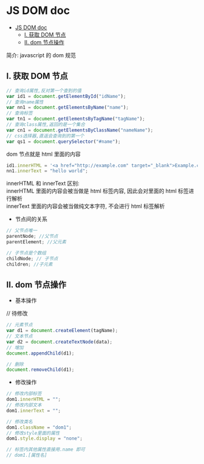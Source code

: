 # JS DOM doc

- [JS DOM doc](#js-dom-doc)
  - [I. 获取 DOM 节点](#i-获取-dom-节点)
  - [II. dom 节点操作](#ii-dom-节点操作)

简介: javascript 的 dom 规范

## I. 获取 DOM 节点

```js
// 查询id属性,反对第一个查到的值
var id1 = document.getElementById("idName");
// 查询name属性
var nn1 = document.getElementsByName("name");
// 查询标签
var tn1 = document.getElementsByTagName("tagName");
// 查询class属性,返回的是一个集合
var cn1 = document.getElementsByClassName("nameName");
// css选择器,直返会查询到的第一个
var qs1 = document.querySelector("#name");
```

dom 节点就是 html 里面的内容

```js
id1.innerHTML = '<a href="http://example.com" target="_blank">Example.com</a>';
nn1.innerText = "hello world";
```

innerHTML 和 innerText 区别:  
innerHTML 里面的内容会被当做是 html 标签内容, 因此会对里面的 html 标签进行解析  
innerText 里面的内容会被当做纯文本字符, 不会进行 html 标签解析

- 节点间的关系

```js
// 父节点唯一
parentNode; //父节点
parentElement; //父元素

// 子节点是个数组
childNode; // 子节点
children; //子元素
```

## II. dom 节点操作

- 基本操作

// 待修改

```js
// 元素节点
var d1 = document.createElement(tagName);
// 文本节点
var d2 = document.createTextNode(data);
// 增加
document.appendChild(d1);

// 删除
document.removeChild(d1);
```

- 修改操作

```js
// 修改内部标签
dom1.innerHTML = "";
// 修改内部文本
dom1.innerText = "";

// 修改类名
dom1.className = "dom1";
// 修改style里面的属性
dom1.style.display = "none";

// 标签内其他属性直接用.name 即可
// dom1.[属性名]
```
